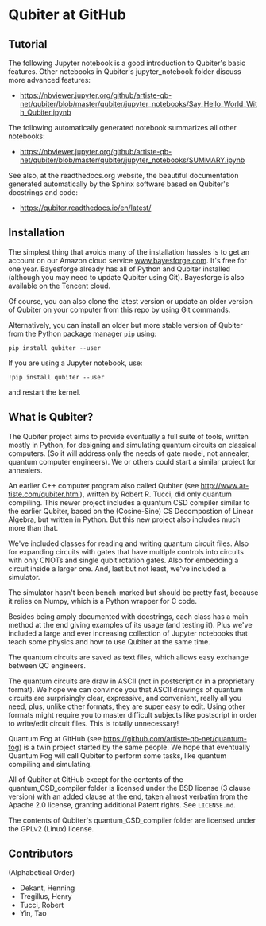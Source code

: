 # Qubiter at GitHub

## Tutorial

The following Jupyter notebook is a 
good introduction to Qubiter's basic features. Other notebooks
in Qubiter's jupyter_notebook folder
discuss more advanced features:

* https://nbviewer.jupyter.org/github/artiste-qb-net/qubiter/blob/master/qubiter/jupyter_notebooks/Say_Hello_World_With_Qubiter.ipynb

The following automatically generated notebook summarizes all other notebooks:

* https://nbviewer.jupyter.org/github/artiste-qb-net/qubiter/blob/master/qubiter/jupyter_notebooks/SUMMARY.ipynb

See also, at the readthedocs.org 
website, the beautiful documentation generated automatically by the Sphinx 
software based on Qubiter's docstrings and code:

* https://qubiter.readthedocs.io/en/latest/

## Installation

The simplest thing that avoids 
many of the installation hassles is to get an account 
on our Amazon cloud service
www.bayesforge.com. It's free for one year. 
 Bayesforge already has 
all of Python and Qubiter installed (although you may need to 
update Qubiter using Git).
 Bayesforge is also available on the Tencent cloud.
 
Of  course, you can also clone the latest version or update
an older version of Qubiter on your computer
from this repo by using Git commands.

Alternatively, you can install an older but more stable version
 of Qubiter from the Python package
 manager `pip` using:
```
pip install qubiter --user
```

If you are using a Jupyter notebook, use:
```
!pip install qubiter --user
```
and restart the kernel.

## What is Qubiter?

The Qubiter project aims to  provide eventually a full suite of tools, written mostly in Python, for designing and simulating quantum circuits on classical computers. (So it will address only the needs of gate model, not annealer, quantum computer engineers). We or others could start a similar project for annealers.

An earlier C++ computer program also called Qubiter (see http://www.ar-tiste.com/qubiter.html), written by Robert R. Tucci, did only quantum compiling. This newer project includes a quantum CSD compiler similar to the earlier Qubiter, based on the (Cosine-Sine) CS Decompostion of Linear Algebra, but written in Python. But this new project also includes much more than that.

We've included classes for reading and writing quantum circuit files. Also for expanding circuits with gates that have multiple controls into circuits with only CNOTs and single qubit rotation gates. Also for embedding a circuit inside a larger one. And, last but not least, we've included a simulator.

The simulator hasn't been bench-marked but should be pretty fast, because it relies on Numpy, which is a Python wrapper for C code.

Besides being amply documented with docstrings, each class has a main method at the end giving examples of its usage (and testing it). Plus we've included a large and ever increasing collection of Jupyter notebooks that teach some physics and how to use Qubiter at the same time.

The quantum circuits are saved as text files, which allows easy exchange between QC engineers.

The quantum circuits are draw in ASCII (not in postscript or in a proprietary format). We hope we can convince you that ASCII drawings of quantum circuits are surprisingly clear, expressive, and convenient, really all you need, plus, unlike other formats, they are super easy to edit. Using other formats might require you to master difficult subjects like postscript in order to write/edit circuit files. This is totally unnecessary!

Quantum Fog at GitHub (see https://github.com/artiste-qb-net/quantum-fog) is a twin project started by the same people. We hope that eventually Quantum Fog will call Qubiter to perform some tasks, like quantum compiling and simulating.

All of Qubiter at GitHub except for the contents of the quantum_CSD_compiler folder is licensed under the BSD license (3 clause version) with an added clause at the end, taken almost verbatim from the Apache 2.0 license, granting additional Patent rights. See `LICENSE.md`.

The contents of Qubiter's quantum_CSD_compiler folder are licensed under the GPLv2 (Linux) license.

## Contributors

(Alphabetical Order)
* Dekant, Henning
* Tregillus, Henry
* Tucci, Robert
* Yin, Tao